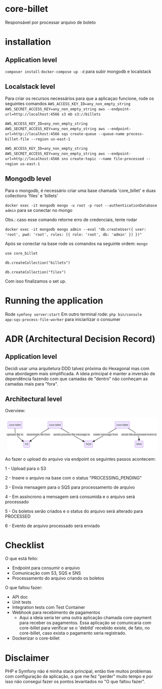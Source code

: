 # core-billet
Responsável por processar arquivo de boleto

# installation

## Application level
`composer install`
`docker-compose up -d` para subir mongodb e localstack

## Localstack level
Para criar os recursos necessários para que a aplicaçao funcione, rode os seguintes comandos
`AWS_ACCESS_KEY_ID=any_non_empty_string AWS_SECRET_ACCESS_KEY=any_non_empty_string aws --endpoint-url=http://localhost:4566 s3 mb s3://billets`

`AWS_ACCESS_KEY_ID=any_non_empty_string AWS_SECRET_ACCESS_KEY=any_non_empty_string aws --endpoint-url=http://localhost:4566 sqs create-queue --queue-name process-billet-file --region us-east-1`

`AWS_ACCESS_KEY_ID=any_non_empty_string AWS_SECRET_ACCESS_KEY=any_non_empty_string aws --endpoint-url=http://localhost:4566 sns create-topic --name file-processed --region us-east-1`

## Mongodb level
Para o mongodb, é necessário criar uma base chamada 'core_billet' e duas collections 'files' e 'billets'

`docker exec -it mongodb mongo -u root -p root --authenticationDatabase admin` para se conectar no mongo

Obs.: caso esse comando retorne erro de credenciais, tente rodar

`docker exec -it mongodb mongo admin --eval "db.createUser({ user: 'root', pwd: 'root', roles: [{ role: 'root', db: 'admin' }] })"`

Após se conectar na base rode os comandos na seguinte ordem:
`mongo`

`use core_billet`

`db.createCollection("billets")`

`db.createCollection("files")`

Com isso finalizamos o set up.

# Running the application

Rode `symfony server:start`
Em outro terminal rode: `php bin/console app:sqs-process-file-worker` para iniciarlizar o consumer

# ADR (Architectural Decision Record)

## Application level

Decidi usar uma arquitetura DDD talvez próxima do Hexagonal mas com uma abordagem mais simplificada.
A ideia principal é manter a inversão de dependência fazendo com que camadas de "dentro" não conheçam as camadas mais para "fora".

## Architectural level

Overview:

![Alt text](./high-level-architecture.png?raw=true "Title")

Ao fazer o upload do arquivo via endpoint os seguintes passos acontecem:

1 - Upload para o S3

2 - Insere o arquivo na base com o status "PROCESSING_PENDING"

3 - Envia mensagem para o SQS para processamento de arquivo

4 - Em assíncrono a mensagem será consumida e o arquivo será processado

5 - Os boletos serão criados e o status do arquivo será alterado para PROCESSED

6 - Evento de arquivo processado será enviado


# Checklist

O que está feito:
- Endpoint para consumir o arquivo
- Comunicação com S3, SQS e SNS
- Processamento do arquivo criando os boletos

O que faltou fazer:
- API doc
- Unit tests
- Integration tests com Test Container
- Webhook para recebimento de pagamentos
    - Aqui a ideia seria ter uma outra aplicação chamada core-payment para receber os pagamentos.
    Essa aplicação se comunicaria com core-billet para verificar se o 'debtId' recebido existe, de fato, no core-billet, caso exista o pagamento seria registrado.
- Dockerizar o core-billet

# Disclaimer

PHP e Symfony não é minha stack principal, então tive muitos problemas com configuração da aplicação, o que me fez "perder" muito tempo e por isso não consegui fazer os pontos levantados no "O que faltou fazer".

